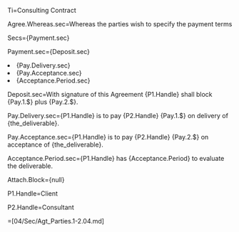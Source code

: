 Ti=Consulting Contract

Agree.Whereas.sec=Whereas the parties wish to specify the payment terms


Secs={Payment.sec}

Payment.sec={Deposit.sec}<li>{Pay.Delivery.sec}<li>{Pay.Acceptance.sec}<li>{Acceptance.Period.sec}

Deposit.sec=With signature of this Agreement {P1.Handle} shall block {Pay.1.$} plus {Pay.2.$}. 

Pay.Delivery.sec={P1.Handle} is to pay {P2.Handle} {Pay.1.$} on delivery of {the_deliverable}.

Pay.Acceptance.sec={P1.Handle} is to pay {P2.Handle} {Pay.2.$} on acceptance of {the_deliverable}.

Acceptance.Period.sec={P1.Handle} has {Acceptance.Period} to evaluate the deliverable.

Attach.Block={null}

P1.Handle=Client

P2.Handle=Consultant

=[04/Sec/Agt_Parties.1-2.04.md]